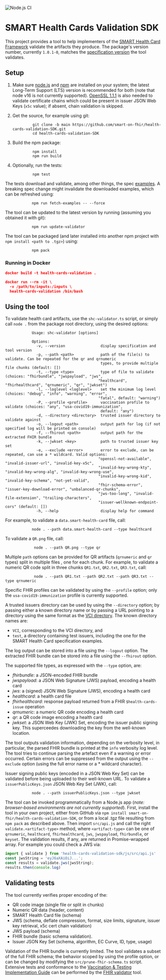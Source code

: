 ![Node.js CI](https://github.com/smart-on-fhir/health-cards-validation-SDK/actions/workflows/node.js.yml/badge.svg)

# SMART Health Cards Validation SDK

This project provides a tool to help implementers of the [SMART Health Card Framework](https://smarthealth.cards/) validate the artifacts they produce. The package's version number, currently `1.0.1-0`, matches the [specification version](https://smarthealth.cards/changelog/) the tool validates.

## Setup

1. Make sure [node.js](https://nodejs.org/) and [npm](https://docs.npmjs.com/downloading-and-installing-node-js-and-npm) are installed on your system; the latest Long-Term Support (LTS) version is recommended for both (note that node v16 is not currently supported). [OpenSSL 1.1.1](https://www.openssl.org/) is also needed to validate certificate chains which could be present in issuer JSON Web Keys (`x5c` value); if absent, chain validation is skipped.

2. Get the source, for example using git:

                git clone -b main https://github.com/smart-on-fhir/health-cards-validation-SDK.git
                cd health-cards-validation-SDK

3. Build the npm package:

                npm install
                npm run build

3. Optionally, run the tests:

                npm test

The tests download and validate, among other things, the spec [examples](https://smarthealth.cards/examples/). A breaking spec change might invalidate the downloaded examples, which can be refreshed using:

                npm run fetch-examples -- --force

The tool can be updated to the latest version by running (assuming you obtained it with git):

                npm run update-validator

The tool can be packaged (and later installed into another npm project with `npm install <path to .tgz>`) using:

                npm pack

### Running in Docker

```json
docker build -t health-cards-validation .

docker run --rm -it \
  -v /path/to/inputs:/inputs \
  health-cards-validation /bin/bash
```

## Using the tool

To validate health card artifacts, use the `shc-validator.ts` script, or simply call `node .` from the package root directory, using the desired options:

                Usage: shc-validator [options]
                
                Options:
                  -v, --version                display specification and tool version
                  -p, --path <path>            path of the file(s) to validate. Can be repeated for the qr and qrnumeric
                                               types, to provide multiple file chunks (default: [])
                  -t, --type <type>            type of file to validate (choices: "fhirbundle", "jwspayload", "jws",
                                              "healthcard", "fhirhealthcard", "qrnumeric", "qr", "jwkset")
                  -l, --loglevel <loglevel>    set the minimum log level (choices: "debug", "info", "warning", "error",
                                              "fatal", default: "warning")
                  -P, --profile <profile>      vaccination profile to validate (choices: "any", "usa-covid19-immunization",
                                               default: "any")
                  -d, --directory <directory>  trusted issuer directory to validate against
                  -o, --logout <path>          output path for log (if not specified log will be printed on console)
                  -f, --fhirout <path>         output path for the extracted FHIR bundle
                  -k, --jwkset <key>           path to trusted issuer key set
                  -e, --exclude <error>        error to exclude, can be repeated, can use a * wildcard. Valid options:
                                              "openssl-not-available", "invalid-issuer-url", "invalid-key-x5c",
                                              "invalid-key-wrong-kty", "invalid-key-wrong-alg", "invalid-key-wrong-use",
                                              "invalid-key-wrong-kid", "invalid-key-schema", "not-yet-valid",
                                              "fhir-schema-error", "issuer-key-download-error", "unbalanced-qr-chunks",
                                              "jws-too-long", "invalid-file-extension", "trailing-characters",
                                              "issuer-wellknown-endpoint-cors" (default: [])
                  -h, --help                   display help for command

For example, to validate a `data.smart-health-card` file, call:

                node . --path data.smart-health-card --type healthcard

To validate a `QR.png` file, call:

                 node . --path QR.png --type qr

Multiple `path` options can be provided for QR artifacts (`qrnumeric` and `qr` types) split in multiple files , one for each chunk. For example, to validate a numeric QR code split in three chunks `QR1.txt`, `QR2.txt`, `QR3.txt`, call:

                 node . --path QR1.txt --path QR2.txt --path QR3.txt --type qrnumeric

Specific FHIR profiles can be validated by using the `--profile` option; only the `usa-covid19-immunization` profile is currently supported.

A trusted issuers directory can be used by using the `--directory` option; by passing either a known directory name or by passing a URL pointing to a directory using the same format as the [VCI directory](https://raw.githubusercontent.com/the-commons-project/vci-directory/main/vci-issuers.json). The known directory names are:
 - `VCI`, corresponding to the VCI directory, and
 - `test`, a directory containing test issuers, including the one for the SMART Health Card specification examples.

The log output can be stored into a file using the `--logout` option. The extracted FHIR bundle can be stored into a file using the `--fhirout` option.

The supported file types, as expressed with the `--type` option, are:
 - *fhirbundle*: a JSON-encoded FHIR bundle
 - *jwspayload*: a JSON Web Signature (JWS) payload, encoding a health card
 - *jws*: a (signed) JSON Web Signature (JWS), encoding a health card
 - *healthcard*: a health card file
 - *fhirhealthcard*: response payload returned from a FHIR `$health-cards-issue` operation
 - *qrnumeric*: a numeric QR code encoding a health card
 - *qr*: a QR code image encoding a health card
 - *jwkset*: a JSON Web Key (JWK) Set, encoding the issuer public signing key. This superceedes downloading the key from the well-known location.

The tool outputs validation information, depending on the verbosity level, in particular, the parsed FHIR bundle is printed at the `info` verbosity log level. The tool tries to continue parsing the artefact even if a warning or error occurred. Certain errors can be suppressed from the output using the `--exclude` option (using the full error name or a * wildcard character).

Issuer signing public keys (encoded in a JSON Web Key Set) can be validated before being uploaded to their well-known URL. To validate a `issuerPublicKeys.json` JSON Web Key Set (JWK), call:

                node . --path issuerPublicKeys.json --type jwkset

The tool can be invoked programmatically from a Node.js app (*note: browser-based environments are not currently supported*). First, install the tool in your own project, either from  GitHub via `npm install smart-on-fhir/health-cards-validation-SDK`, or from a local .tgz file resulting from `npm pack` as described above. Then import `src/api.js` and call the right `validate.<artifact-type>` method, where `<artifact-type>` can be one of `qrnumeric`, `healthcard`, `fhirhealthcard`, `jws`, `jwspayload`, `fhirbundle`, or `keyset`. The validation results, if any, are returned in Promise-wrapped array. For example you could check a JWS via:

```js
import { validate } from 'health-cards-validation-sdk/js/src/api.js'
const jwsString = 'eyJ6aXAiOiJ...';
const results = validate.jws(jwsString);
results.then(console.log)
```

## Validating tests

The tool currently verifies proper encoding of the:
 - QR code image (single file or split in chunks)
 - Numeric QR data (header, content)
 - SMART Health Card file (schema)
 - JWS (schema, deflate compression, format, size limits, signature, issuer key retrieval, x5c cert chain validation)
 - JWS payload (schema)
 - FHIR bundle (basic schema validation).
 - Issuer JSON Key Set (schema, algorithm, EC Curve, ID, type, usage)

Validation of the FHIR bundle is currently limited. The tool validates a subset of the full FHIR schema; the behavior scoped by using the profile option, or can be changed by modifying the `src/prune-fhir-schema.ts` script. Extensive tests and conformance to the [Vaccination & Testing Implementation Guide](http://build.fhir.org/ig/dvci/vaccine-credential-ig/branches/main/) can be performed by the [FHIR validator](https://wiki.hl7.org/Using_the_FHIR_Validator) tool.
